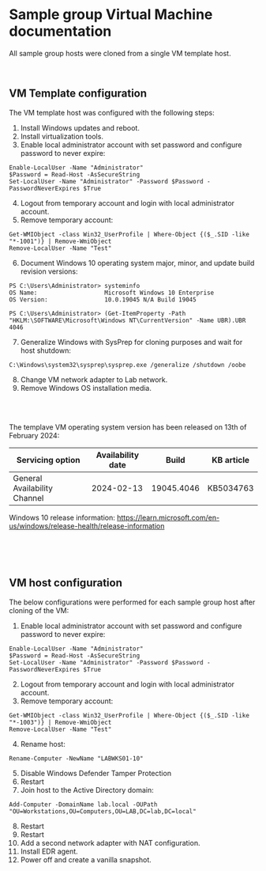 # Sample group Virtual Machine documentation

All sample group hosts were cloned from a single VM template host. 

<br>

## VM Template configuration

The VM template host was configured with the following steps:

1. Install Windows updates and reboot.
2. Install virtualization tools.
3. Enable local administrator account with set password and configure password to never expire:
```
Enable-LocalUser -Name "Administrator"
$Password = Read-Host -AsSecureString
Set-LocalUser -Name "Administrator" -Password $Password -PasswordNeverExpires $True
``` 
4. Logout from temporary account and login with local administrator account.
5. Remove temporary account:
```
Get-WMIObject -class Win32_UserProfile | Where-Object {($_.SID -like "*-1001")} | Remove-WmiObject
Remove-LocalUser -Name "Test"
``` 
6. Document Windows 10 operating system major, minor, and update build revision versions:
```
PS C:\Users\Administrator> systeminfo
OS Name:                   Microsoft Windows 10 Enterprise
OS Version:                10.0.19045 N/A Build 19045

PS C:\Users\Administrator> (Get-ItemProperty -Path "HKLM:\SOFTWARE\Microsoft\Windows NT\CurrentVersion" -Name UBR).UBR
4046
```
7. Generalize Windows with SysPrep for cloning purposes and wait for host shutdown:
```
C:\Windows\system32\sysprep\sysprep.exe /generalize /shutdown /oobe
```
8. Change VM network adapter to Lab network.
9. Remove Windows OS installation media.
   
<br>
<br>

The templave VM operating system version has been released on 13th of February 2024:

| Servicing option | Availability date | Build | KB article |
| ---------------- | ----------------- | ----- | ---------- |
| General Availability Channel | 2024-02-13 | 19045.4046 | KB5034763

Windows 10 release information: https://learn.microsoft.com/en-us/windows/release-health/release-information


<br>
<br>

<br>

## VM host configuration

The below configurations were performed for each sample group host after cloning of the VM:

1. Enable local administrator account with set password and configure password to never expire:
```
Enable-LocalUser -Name "Administrator"
$Password = Read-Host -AsSecureString
Set-LocalUser -Name "Administrator" -Password $Password -PasswordNeverExpires $True
``` 
2. Logout from temporary account and login with local administrator account.
3. Remove temporary account:
```
Get-WMIObject -class Win32_UserProfile | Where-Object {($_.SID -like "*-1003")} | Remove-WmiObject
Remove-LocalUser -Name "Test"
```
4. Rename host: 
```
Rename-Computer -NewName "LABWKS01-10"
```
5. Disable Windows Defender Tamper Protection
6. Restart
7. Join host to the Active Directory domain:
```
Add-Computer -DomainName lab.local -OUPath "OU=Workstations,OU=Computers,OU=LAB,DC=lab,DC=local"
```
8. Restart
9. Restart
10. Add a second network adapter with NAT configuration.
11. Install EDR agent.
12. Power off and create a vanilla snapshot.


